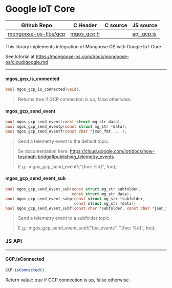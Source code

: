 # Google IoT Core
| Github Repo | C Header | C source  | JS source |
| ----------- | -------- | --------  | ----------------- |
| [mongoose-os-libs/gcp](https://github.com/mongoose-os-libs/gcp) | [mgos_gcp.h](https://github.com/mongoose-os-libs/gcp/tree/master/include/mgos_gcp.h) | &nbsp;  | [api_gcp.js](https://github.com/mongoose-os-libs/gcp/tree/master/mjs_fs/api_gcp.js)         |



This library implements integration of Mongoose OS with Google IoT Core.

See tutorial at https://mongoose-os.com/docs/mongoose-os/cloud/google.md


 ----- 
#### mgos_gcp_is_connected

```c
bool mgos_gcp_is_connected(void);
```
>  Returns true if GCP connection is up, false otherwise. 
#### mgos_gcp_send_event

```c
bool mgos_gcp_send_event(const struct mg_str data);
bool mgos_gcp_send_eventp(const struct mg_str *data);
bool mgos_gcp_send_eventf(const char *json_fmt, ...);
```
> 
> Send a telemetry event to the default topic.
> 
> Se documentation here:
> https://cloud.google.com/iot/docs/how-tos/mqtt-bridge#publishing_telemetry_events
> 
> E.g.: mgos_gcp_send_eventf("{foo: %d}", foo);
>  
#### mgos_gcp_send_event_sub

```c
bool mgos_gcp_send_event_sub(const struct mg_str subfolder,
                             const struct mg_str data);
bool mgos_gcp_send_event_subp(const struct mg_str *subfolder,
                              const struct mg_str *data);
bool mgos_gcp_send_event_subf(const char *subfolder, const char *json_fmt, ...);
```
> 
> Send a telemetry event to a subfolder topic.
> 
> E.g.: mgos_gcp_send_event_subf("foo_events", "{foo: %d}", foo);
>  

### JS API

 --- 
#### GCP.isConnected

```javascript
GCP.isConnected()
```
Return value: true if GCP connection is up, false otherwise.

